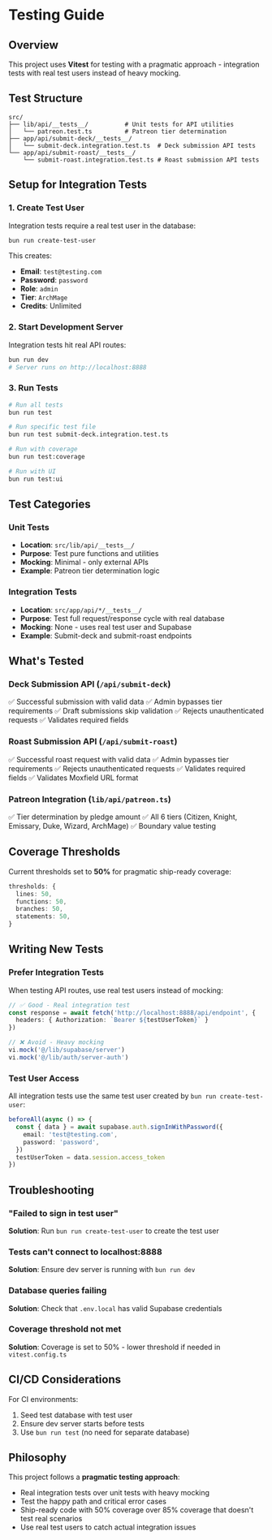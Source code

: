 # Testing Guide

## Overview

This project uses **Vitest** for testing with a pragmatic approach - integration tests with real test users instead of heavy mocking.

## Test Structure

```
src/
├── lib/api/__tests__/          # Unit tests for API utilities
│   └── patreon.test.ts         # Patreon tier determination
├── app/api/submit-deck/__tests__/
│   └── submit-deck.integration.test.ts  # Deck submission API tests
└── app/api/submit-roast/__tests__/
    └── submit-roast.integration.test.ts # Roast submission API tests
```

## Setup for Integration Tests

### 1. Create Test User

Integration tests require a real test user in the database:

```bash
bun run create-test-user
```

This creates:
- **Email**: `test@testing.com`
- **Password**: `password`
- **Role**: `admin`
- **Tier**: `ArchMage`
- **Credits**: Unlimited

### 2. Start Development Server

Integration tests hit real API routes:

```bash
bun run dev
# Server runs on http://localhost:8888
```

### 3. Run Tests

```bash
# Run all tests
bun run test

# Run specific test file
bun run test submit-deck.integration.test.ts

# Run with coverage
bun run test:coverage

# Run with UI
bun run test:ui
```

## Test Categories

### Unit Tests
- **Location**: `src/lib/api/__tests__/`
- **Purpose**: Test pure functions and utilities
- **Mocking**: Minimal - only external APIs
- **Example**: Patreon tier determination logic

### Integration Tests
- **Location**: `src/app/api/*/__tests__/`
- **Purpose**: Test full request/response cycle with real database
- **Mocking**: None - uses real test user and Supabase
- **Example**: Submit-deck and submit-roast endpoints

## What's Tested

### Deck Submission API (`/api/submit-deck`)
✅ Successful submission with valid data
✅ Admin bypasses tier requirements
✅ Draft submissions skip validation
✅ Rejects unauthenticated requests
✅ Validates required fields

### Roast Submission API (`/api/submit-roast`)
✅ Successful roast request with valid data
✅ Admin bypasses tier requirements
✅ Rejects unauthenticated requests
✅ Validates required fields
✅ Validates Moxfield URL format

### Patreon Integration (`lib/api/patreon.ts`)
✅ Tier determination by pledge amount
✅ All 6 tiers (Citizen, Knight, Emissary, Duke, Wizard, ArchMage)
✅ Boundary value testing

## Coverage Thresholds

Current thresholds set to **50%** for pragmatic ship-ready coverage:

```typescript
thresholds: {
  lines: 50,
  functions: 50,
  branches: 50,
  statements: 50,
}
```

## Writing New Tests

### Prefer Integration Tests

When testing API routes, use real test users instead of mocking:

```typescript
// ✅ Good - Real integration test
const response = await fetch('http://localhost:8888/api/endpoint', {
  headers: { Authorization: `Bearer ${testUserToken}` }
})

// ❌ Avoid - Heavy mocking
vi.mock('@/lib/supabase/server')
vi.mock('@/lib/auth/server-auth')
```

### Test User Access

All integration tests use the same test user created by `bun run create-test-user`:

```typescript
beforeAll(async () => {
  const { data } = await supabase.auth.signInWithPassword({
    email: 'test@testing.com',
    password: 'password',
  })
  testUserToken = data.session.access_token
})
```

## Troubleshooting

### "Failed to sign in test user"
**Solution**: Run `bun run create-test-user` to create the test user

### Tests can't connect to localhost:8888
**Solution**: Ensure dev server is running with `bun run dev`

### Database queries failing
**Solution**: Check that `.env.local` has valid Supabase credentials

### Coverage threshold not met
**Solution**: Coverage is set to 50% - lower threshold if needed in `vitest.config.ts`

## CI/CD Considerations

For CI environments:
1. Seed test database with test user
2. Ensure dev server starts before tests
3. Use `bun run test` (no need for separate database)

## Philosophy

This project follows a **pragmatic testing approach**:
- Real integration tests over unit tests with heavy mocking
- Test the happy path and critical error cases
- Ship-ready code with 50% coverage over 85% coverage that doesn't test real scenarios
- Use real test users to catch actual integration issues

